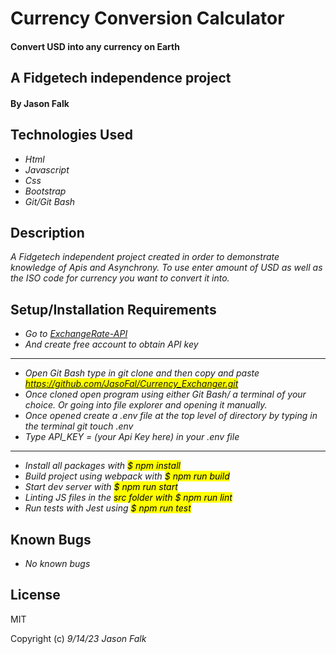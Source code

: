 # Currency Conversion Calculator

#### Convert USD into any currency on Earth
## A Fidgetech independence project

#### By Jason Falk

## Technologies Used

* _Html_
* _Javascript_
* _Css_
* _Bootstrap_
* _Git/Git Bash_

## Description

_A Fidgetech independent project created in order to demonstrate knowledge of Apis and Asynchrony. To use enter amount of USD as well as the ISO code for currency you want to convert it into._

## Setup/Installation Requirements

* _Go to [ExchangeRate-API](https://www.exchangerate-api.com/)_
* _And create free account to obtain API key_
-----
* _Open Git Bash type in git clone and then copy and paste <mark>https://github.com/JasoFal/Currency_Exchanger.git<mark>_
* _Once cloned open program using either Git Bash/ a terminal of your choice. Or going into file explorer and opening it manually._
* _Once opened create a .env file at the top level of directory by typing in the terminal git touch .env_
* _Type API_KEY = (your Api Key here) in your .env file_
-----
* _Install all packages with <mark>$ npm install<mark>_
* _Build project using webpack with <mark>$ npm run build<mark>_
* _Start dev server with <mark>$ npm run start<mark>_
* _Linting JS files in the <mark>src<mark> folder with <mark>$ npm run lint<mark>_
* _Run tests with Jest using <mark>$ npm run test<mark>_

## Known Bugs

* _No known bugs_

## License

MIT

Copyright (c) _9/14/23_ _Jason Falk_